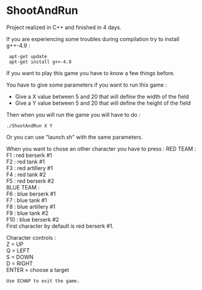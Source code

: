# ShootAndRun

Project realized in C++ and finished in 4 days.

If you are experiencing some troubles during compilation try to install g++-4.9 :
```
 apt-get update
 apt-get install g++-4.9
```

If you want to play this game you have to know a few things before.

You have to give some parameters if you want to run this game :
- Give a X value between 5 and 20 that will define the width of the field
- Give a Y value between 5 and 20 that will define the height of the field

Then when you will run the game you will have to do :
```
./ShootAndRun X Y
```

Or you can use "launch.sh" with the same parameters.

When you want to chose an other character you have to press :
RED TEAM :  
    F1 : red berserk #1  
    F2 : red tank #1  
    F3 : red artillery #1  
    F4 : red tank #2  
    F5 : red berserk #2  
BLUE TEAM :  
    F6 : blue berserk #1  
    F7 : blue tank #1  
    F8 : blue artillery #1  
    F9 : blue tank #2  
    F10 : blue berserk #2  
First character by default is red berserk #1.


Character controls :  
    Z = UP  
    Q = LEFT  
    S = DOWN  
    D = RIGHT  
    ENTER = choose a target  
    
    
    Use ECHAP to exit the game.
